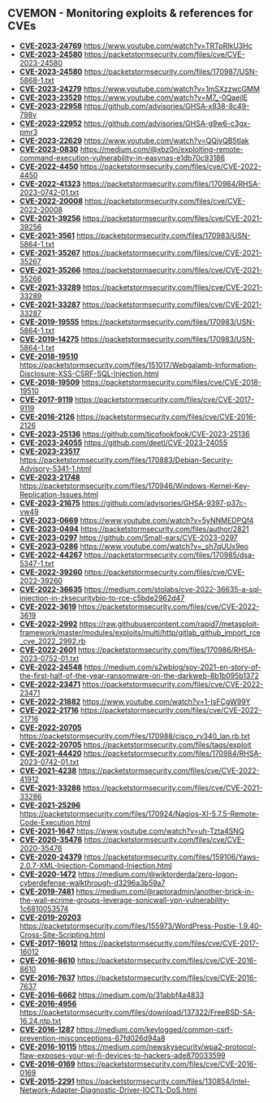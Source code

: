 ## CVEMON - Monitoring exploits & references for CVEs
- **[CVE-2023-24769](https://in.scanfactory.io/cvemon/CVE-2023-24769.html)** https://www.youtube.com/watch?v=TRTpRlkU3Hc
- **[CVE-2023-24580](https://in.scanfactory.io/cvemon/CVE-2023-24580.html)** https://packetstormsecurity.com/files/cve/CVE-2023-24580
- **[CVE-2023-24580](https://in.scanfactory.io/cvemon/CVE-2023-24580.html)** https://packetstormsecurity.com/files/170987/USN-5868-1.txt
- **[CVE-2023-24279](https://in.scanfactory.io/cvemon/CVE-2023-24279.html)** https://www.youtube.com/watch?v=1mSXzzwcGMM
- **[CVE-2023-23529](https://in.scanfactory.io/cvemon/CVE-2023-23529.html)** https://www.youtube.com/watch?v=M7_-0QaejlE
- **[CVE-2023-22958](https://in.scanfactory.io/cvemon/CVE-2023-22958.html)** https://github.com/advisories/GHSA-x838-8c49-798v
- **[CVE-2023-22952](https://in.scanfactory.io/cvemon/CVE-2023-22952.html)** https://github.com/advisories/GHSA-g9w6-c3gx-pmr3
- **[CVE-2023-22629](https://in.scanfactory.io/cvemon/CVE-2023-22629.html)** https://www.youtube.com/watch?v=QQjvQB5tIak
- **[CVE-2023-0830](https://in.scanfactory.io/cvemon/CVE-2023-0830.html)** https://medium.com/@xbz0n/exploiting-remote-command-execution-vulnerability-in-easynas-e1db70c93186
- **[CVE-2022-4450](https://in.scanfactory.io/cvemon/CVE-2022-4450.html)** https://packetstormsecurity.com/files/cve/CVE-2022-4450
- **[CVE-2022-41323](https://in.scanfactory.io/cvemon/CVE-2022-41323.html)** https://packetstormsecurity.com/files/170984/RHSA-2023-0742-01.txt
- **[CVE-2022-20008](https://in.scanfactory.io/cvemon/CVE-2022-20008.html)** https://packetstormsecurity.com/files/cve/CVE-2022-20008
- **[CVE-2021-39256](https://in.scanfactory.io/cvemon/CVE-2021-39256.html)** https://packetstormsecurity.com/files/cve/CVE-2021-39256
- **[CVE-2021-3561](https://in.scanfactory.io/cvemon/CVE-2021-3561.html)** https://packetstormsecurity.com/files/170983/USN-5864-1.txt
- **[CVE-2021-35267](https://in.scanfactory.io/cvemon/CVE-2021-35267.html)** https://packetstormsecurity.com/files/cve/CVE-2021-35267
- **[CVE-2021-35266](https://in.scanfactory.io/cvemon/CVE-2021-35266.html)** https://packetstormsecurity.com/files/cve/CVE-2021-35266
- **[CVE-2021-33289](https://in.scanfactory.io/cvemon/CVE-2021-33289.html)** https://packetstormsecurity.com/files/cve/CVE-2021-33289
- **[CVE-2021-33287](https://in.scanfactory.io/cvemon/CVE-2021-33287.html)** https://packetstormsecurity.com/files/cve/CVE-2021-33287
- **[CVE-2019-19555](https://in.scanfactory.io/cvemon/CVE-2019-19555.html)** https://packetstormsecurity.com/files/170983/USN-5864-1.txt
- **[CVE-2019-14275](https://in.scanfactory.io/cvemon/CVE-2019-14275.html)** https://packetstormsecurity.com/files/170983/USN-5864-1.txt
- **[CVE-2018-19510](https://in.scanfactory.io/cvemon/CVE-2018-19510.html)** https://packetstormsecurity.com/files/151017/Webgalamb-Information-Disclosure-XSS-CSRF-SQL-Injection.html
- **[CVE-2018-19509](https://in.scanfactory.io/cvemon/CVE-2018-19509.html)** https://packetstormsecurity.com/files/cve/CVE-2018-19510
- **[CVE-2017-9119](https://in.scanfactory.io/cvemon/CVE-2017-9119.html)** https://packetstormsecurity.com/files/cve/CVE-2017-9119
- **[CVE-2016-2126](https://in.scanfactory.io/cvemon/CVE-2016-2126.html)** https://packetstormsecurity.com/files/cve/CVE-2016-2126
- **[CVE-2023-25136](https://in.scanfactory.io/cvemon/CVE-2023-25136.html)** https://github.com/ticofookfook/CVE-2023-25136
- **[CVE-2023-24055](https://in.scanfactory.io/cvemon/CVE-2023-24055.html)** https://github.com/deetl/CVE-2023-24055
- **[CVE-2023-23517](https://in.scanfactory.io/cvemon/CVE-2023-23517.html)** https://packetstormsecurity.com/files/170883/Debian-Security-Advisory-5341-1.html
- **[CVE-2023-21748](https://in.scanfactory.io/cvemon/CVE-2023-21748.html)** https://packetstormsecurity.com/files/170946/Windows-Kernel-Key-Replication-Issues.html
- **[CVE-2023-21675](https://in.scanfactory.io/cvemon/CVE-2023-21675.html)** https://github.com/advisories/GHSA-9397-p37c-vw49
- **[CVE-2023-0669](https://in.scanfactory.io/cvemon/CVE-2023-0669.html)** https://www.youtube.com/watch?v=5yNNMEDPQf4
- **[CVE-2023-0494](https://in.scanfactory.io/cvemon/CVE-2023-0494.html)** https://packetstormsecurity.com/files/author/2821
- **[CVE-2023-0297](https://in.scanfactory.io/cvemon/CVE-2023-0297.html)** https://github.com/Small-ears/CVE-2023-0297
- **[CVE-2023-0286](https://in.scanfactory.io/cvemon/CVE-2023-0286.html)** https://www.youtube.com/watch?v=_sh7qUUx9eo
- **[CVE-2022-44267](https://in.scanfactory.io/cvemon/CVE-2022-44267.html)** https://packetstormsecurity.com/files/170985/dsa-5347-1.txt
- **[CVE-2022-39260](https://in.scanfactory.io/cvemon/CVE-2022-39260.html)** https://packetstormsecurity.com/files/cve/CVE-2022-39260
- **[CVE-2022-36635](https://in.scanfactory.io/cvemon/CVE-2022-36635.html)** https://medium.com/stolabs/cve-2022-36635-a-sql-injection-in-zksecuritybio-to-rce-c5bde2962d47
- **[CVE-2022-3619](https://in.scanfactory.io/cvemon/CVE-2022-3619.html)** https://packetstormsecurity.com/files/cve/CVE-2022-3619
- **[CVE-2022-2992](https://in.scanfactory.io/cvemon/CVE-2022-2992.html)** https://raw.githubusercontent.com/rapid7/metasploit-framework/master/modules/exploits/multi/http/gitlab_github_import_rce_cve_2022_2992.rb
- **[CVE-2022-2601](https://in.scanfactory.io/cvemon/CVE-2022-2601.html)** https://packetstormsecurity.com/files/170986/RHSA-2023-0752-01.txt
- **[CVE-2022-24548](https://in.scanfactory.io/cvemon/CVE-2022-24548.html)** https://medium.com/s2wblog/soy-2021-en-story-of-the-first-half-of-the-year-ransomware-on-the-darkweb-8b1b095b1372
- **[CVE-2022-23471](https://in.scanfactory.io/cvemon/CVE-2022-23471.html)** https://packetstormsecurity.com/files/cve/CVE-2022-23471
- **[CVE-2022-21882](https://in.scanfactory.io/cvemon/CVE-2022-21882.html)** https://www.youtube.com/watch?v=1-IsFCgW99Y
- **[CVE-2022-21716](https://in.scanfactory.io/cvemon/CVE-2022-21716.html)** https://packetstormsecurity.com/files/cve/CVE-2022-21716
- **[CVE-2022-20705](https://in.scanfactory.io/cvemon/CVE-2022-20705.html)** https://packetstormsecurity.com/files/170988/cisco_rv340_lan.rb.txt
- **[CVE-2022-20705](https://in.scanfactory.io/cvemon/CVE-2022-20705.html)** https://packetstormsecurity.com/files/tags/exploit
- **[CVE-2021-44420](https://in.scanfactory.io/cvemon/CVE-2021-44420.html)** https://packetstormsecurity.com/files/170984/RHSA-2023-0742-01.txt
- **[CVE-2021-4238](https://in.scanfactory.io/cvemon/CVE-2021-4238.html)** https://packetstormsecurity.com/files/cve/CVE-2022-41912
- **[CVE-2021-33286](https://in.scanfactory.io/cvemon/CVE-2021-33286.html)** https://packetstormsecurity.com/files/cve/CVE-2021-33286
- **[CVE-2021-25296](https://in.scanfactory.io/cvemon/CVE-2021-25296.html)** https://packetstormsecurity.com/files/170924/Nagios-XI-5.7.5-Remote-Code-Execution.html
- **[CVE-2021-1647](https://in.scanfactory.io/cvemon/CVE-2021-1647.html)** https://www.youtube.com/watch?v=uh-Tzta4SNQ
- **[CVE-2020-35476](https://in.scanfactory.io/cvemon/CVE-2020-35476.html)** https://packetstormsecurity.com/files/cve/CVE-2020-35476
- **[CVE-2020-24379](https://in.scanfactory.io/cvemon/CVE-2020-24379.html)** https://packetstormsecurity.com/files/159106/Yaws-2.0.7-XML-Injection-Command-Injection.html
- **[CVE-2020-1472](https://in.scanfactory.io/cvemon/CVE-2020-1472.html)** https://medium.com/@wiktorderda/zero-logon-cyberdefense-walkthrough-d3296a3b59a7
- **[CVE-2019-7481](https://in.scanfactory.io/cvemon/CVE-2019-7481.html)** https://medium.com/@raptoradmin/another-brick-in-the-wall-ecrime-groups-leverage-sonicwall-vpn-vulnerability-1c6810053574
- **[CVE-2019-20203](https://in.scanfactory.io/cvemon/CVE-2019-20203.html)** https://packetstormsecurity.com/files/155973/WordPress-Postie-1.9.40-Cross-Site-Scripting.html
- **[CVE-2017-16012](https://in.scanfactory.io/cvemon/CVE-2017-16012.html)** https://packetstormsecurity.com/files/cve/CVE-2017-16012
- **[CVE-2016-8610](https://in.scanfactory.io/cvemon/CVE-2016-8610.html)** https://packetstormsecurity.com/files/cve/CVE-2016-8610
- **[CVE-2016-7637](https://in.scanfactory.io/cvemon/CVE-2016-7637.html)** https://packetstormsecurity.com/files/cve/CVE-2016-7637
- **[CVE-2016-6662](https://in.scanfactory.io/cvemon/CVE-2016-6662.html)** https://medium.com/p/31abbf4a4833
- **[CVE-2016-4956](https://in.scanfactory.io/cvemon/CVE-2016-4956.html)** https://packetstormsecurity.com/files/download/137322/FreeBSD-SA-16.24.ntp.txt
- **[CVE-2016-1287](https://in.scanfactory.io/cvemon/CVE-2016-1287.html)** https://medium.com/keylogged/common-csrf-prevention-misconceptions-67fd026d94a8
- **[CVE-2016-10115](https://in.scanfactory.io/cvemon/CVE-2016-10115.html)** https://medium.com/newskysecurity/wpa2-protocol-flaw-exposes-your-wi-fi-devices-to-hackers-ade870033599
- **[CVE-2016-0169](https://in.scanfactory.io/cvemon/CVE-2016-0169.html)** https://packetstormsecurity.com/files/cve/CVE-2016-0169
- **[CVE-2015-2291](https://in.scanfactory.io/cvemon/CVE-2015-2291.html)** https://packetstormsecurity.com/files/130854/Intel-Network-Adapter-Diagnostic-Driver-IOCTL-DoS.html

